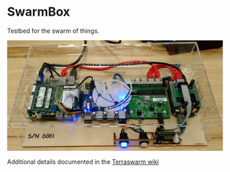 SwarmBox
========

Testbed for the swarm of things.

![Swarm Box RevA](https://raw.githubusercontent.com/terraswarm/swarmbox/master/media/swarmbox_reva_sn0001.jpg)

Additional details documented in the [Terraswarm wiki](http://www.terraswarm.org/testbeds/wiki/Main/Hardware, "Terraswarm wiki, Hardware")
